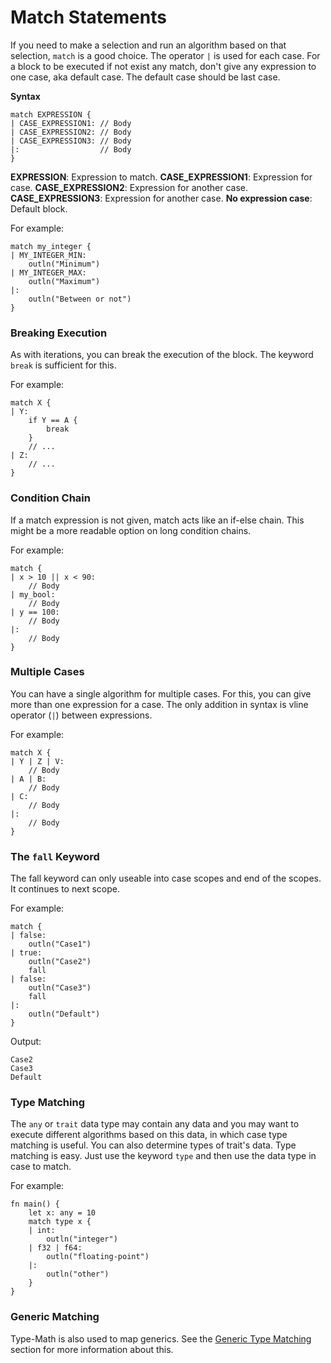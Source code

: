 # Match Statements
If you need to make a selection and run an algorithm based on that selection, `match` is a good choice. The operator `|` is used for each case. For a block to be executed if not exist any match, don't give any expression to one case, aka default case. The default case should be last case.

**Syntax**
```jule
match EXPRESSION {
| CASE_EXPRESSION1: // Body
| CASE_EXPRESSION2: // Body
| CASE_EXPRESSION3: // Body
|:                  // Body
}
```
**EXPRESSION**: Expression to match.
**CASE_EXPRESSION1**: Expression for case.
**CASE_EXPRESSION2**: Expression for another case.
**CASE_EXPRESSION3**: Expression for another case.
**No expression case**: Default block. 

For example:
```jule
match my_integer {
| MY_INTEGER_MIN:
    outln("Minimum")
| MY_INTEGER_MAX:
    outln("Maximum")
|:
    outln("Between or not")
}
```

### Breaking Execution
As with iterations, you can break the execution of the block. The keyword `break` is sufficient for this.

For example:
```jule
match X {
| Y:
    if Y == A {
        break
    }
    // ...
| Z:
    // ...
}
```

### Condition Chain
If a match expression is not given, match acts like an if-else chain. This might be a more readable option on long condition chains.

For example:
```jule
match {
| x > 10 || x < 90:
    // Body
| my_bool:
    // Body
| y == 100:
    // Body
|:
    // Body
}
```

### Multiple Cases
You can have a single algorithm for multiple cases. For this, you can give more than one expression for a case. The only addition in syntax is vline operator (`|`) between expressions.

For example:
```jule
match X {
| Y | Z | V:
    // Body
| A | B:
    // Body
| C:
    // Body
|:
    // Body
}
```

### The `fall` Keyword
The fall keyword can only useable into case scopes and end of the scopes. It continues to next scope.

For example:
```jule
match {
| false:
    outln("Case1")
| true:
    outln("Case2")
    fall
| false:
    outln("Case3")
    fall
|:
    outln("Default")
}
```

Output:
```
Case2
Case3
Default
```

### Type Matching
The `any` or `trait` data type may contain any data and you may want to execute different algorithms based on this data, in which case type matching is useful. You can also determine types of trait's data. Type matching is easy. Just use the keyword `type` and then use the data type in case to match.

For example:
```jule
fn main() {
    let x: any = 10
    match type x {
    | int:
        outln("integer")
    | f32 | f64:
        outln("floating-point")
    |:
        outln("other")
    }
}
```

### Generic Matching

Type-Math is also used to map generics.
See the [Generic Type Matching](/types/generics/#generic-type-matching) section for more information about this.
